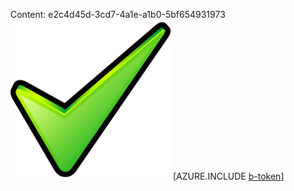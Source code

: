 Content: e2c4d45d-3cd7-4a1e-a1b0-5bf654931973![image](059646ce-6b89-47ae-a1e4-b2cc00dd68be.png)
[AZURE.INCLUDE [b-token](53cbeb30-3980-4e44-958f-35a2db3ad655.md)]
